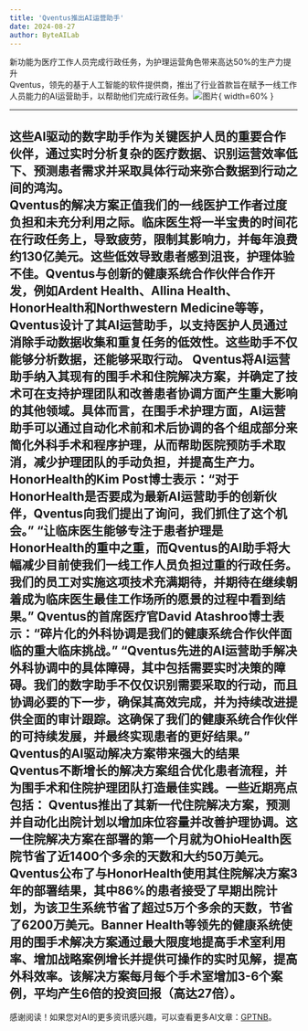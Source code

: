 ```yaml
---
title: 'Qventus推出AI运营助手'
date: 2024-08-27
author: ByteAILab
---
```


新功能为医疗工作人员完成行政任务，为护理运营角色带来高达50%的生产力提升  
Qventus，领先的基于人工智能的软件提供商，推出了行业首款旨在赋予一线工作人员能力的AI运营助手，以帮助他们完成行政任务。![图片](https://ai-techpark.com/wp-content/uploads/2024/08/Qventus-960x540.jpg){ width=60% }

---
这些AI驱动的数字助手作为关键医护人员的重要合作伙伴，通过实时分析复杂的医疗数据、识别运营效率低下、预测患者需求并采取具体行动来弥合数据到行动之间的鸿沟。  
Qventus的解决方案正值我们的一线医护工作者过度负担和未充分利用之际。临床医生将一半宝贵的时间花在行政任务上，导致疲劳，限制其影响力，并每年浪费约130亿美元。这些低效导致患者感到沮丧，护理体验不佳。Qventus与创新的健康系统合作伙伴合作开发，例如Ardent Health、Allina Health、HonorHealth和Northwestern Medicine等等，Qventus设计了其AI运营助手，以支持医护人员通过消除手动数据收集和重复任务的低效性。这些助手不仅能够分析数据，还能够采取行动。
Qventus将AI运营助手纳入其现有的围手术和住院解决方案，并确定了技术可在支持护理团队和改善患者协调方面产生重大影响的其他领域。具体而言，在围手术护理方面，AI运营助手可以通过自动化术前和术后协调的各个组成部分来简化外科手术和程序护理，从而帮助医院预防手术取消，减少护理团队的手动负担，并提高生产力。
HonorHealth的Kim Post博士表示：“对于HonorHealth是否要成为最新AI运营助手的创新伙伴，Qventus向我们提出了询问，我们抓住了这个机会。” “让临床医生能够专注于患者护理是HonorHealth的重中之重，而Qventus的AI助手将大幅减少目前使我们一线工作人员负担过重的行政任务。我们的员工对实施这项技术充满期待，并期待在继续朝着成为临床医生最佳工作场所的愿景的过程中看到结果。”
Qventus的首席医疗官David Atashroo博士表示：“碎片化的外科协调是我们的健康系统合作伙伴面临的重大临床挑战。” “Qventus先进的AI运营助手解决外科协调中的具体障碍，其中包括需要实时决策的障碍。我们的数字助手不仅仅识别需要采取的行动，而且协调必要的下一步，确保其高效完成，并为持续改进提供全面的审计跟踪。这确保了我们的健康系统合作伙伴的可持续发展，并最终实现患者的更好结果。”
Qventus的AI驱动解决方案带来强大的结果  
Qventus不断增长的解决方案组合优化患者流程，并为围手术和住院护理团队打造最佳实践。一些近期亮点包括：
Qventus推出了其新一代住院解决方案，预测并自动化出院计划以增加床位容量并改善护理协调。这一住院解决方案在部署的第一个月就为OhioHealth医院节省了近1400个多余的天数和大约50万美元。Qventus公布了与HonorHealth使用其住院解决方案3年的部署结果，其中86%的患者接受了早期出院计划，为该卫生系统节省了超过5万个多余的天数，节省了6200万美元。Banner Health等领先的健康系统使用的围手术解决方案通过最大限度地提高手术室利用率、增加战略案例增长并提供可操作的实时见解，提高外科效率。该解决方案每月每个手术室增加3-6个案例，平均产生6倍的投资回报（高达27倍）。
---
感谢阅读！如果您对AI的更多资讯感兴趣，可以查看更多AI文章：[GPTNB](https://gptnb.com)。
